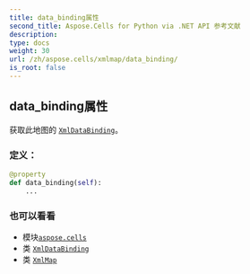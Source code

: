 ```yaml
---
title: data_binding属性
second_title: Aspose.Cells for Python via .NET API 参考文献
description:
type: docs
weight: 30
url: /zh/aspose.cells/xmlmap/data_binding/
is_root: false
---
```

## data_binding属性

获取此地图的 [`XmlDataBinding`](/cells/python-net/zh/aspose.cells/xmldatabinding)。
### 定义：
```python
@property
def data_binding(self):
    ...
```

### 也可以看看
* 模块[`aspose.cells`](../../)
* 类 [`XmlDataBinding`](/cells/python-net/zh/aspose.cells/xmldatabinding)
* 类 [`XmlMap`](/cells/python-net/zh/aspose.cells/xmlmap)
